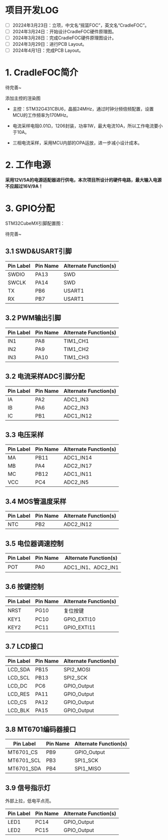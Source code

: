 # 项目开发LOG

- [ ] 20224年3月23日：立项，中文名“摇篮FOC”，英文名“CradleFOC”。
- [ ] 2024年3月24日：开始设计CradleFOC硬件原理图。
- [ ] 2024年3月28日：完成CradleFOC硬件原理图设计。
- [ ] 2024年3月29日：进行PCB Layout。
- [ ] 2024年4月1日：完成PCB Layout。

# 1. CradleFOC简介

待完善~

添加主控的渲染图

- 主控：STM32G431CBU6，晶振24MHz，通过时钟分频倍频配置，设置MCU的工作频率为170MHz。

- 电流采样电阻0.01Ω，1206封装，功率1W，最大电流10A，所以工作电流要小于10A。
- 三相电流采样，采用MCU内部的OPA运放，进一步减小设计成本。

# 2. 工作电源

**采用12V/5A的电源适配器进行供电，本次项目所设计的硬件电路，最大输入电源不应超过16V/9A！**

# 3. GPIO分配

STM32CubeMX引脚配置图：

待完善~

## 3.1 SWD&USART引脚

| Pin Label | Pin Name | Alternate Function(s) |
| --------- | -------- | --------------------- |
| SWDIO     | PA13     | SWD                   |
| SWCLK     | PA14     | SWD                   |
| TX        | PB6      | USART1                |
| RX        | PB7      | USART1                |

## 3.2 PWM输出引脚

| Pin Label | Pin Name | Alternate Function(s) |
| --------- | -------- | --------------------- |
| IN1       | PA8      | TIM1_CH1              |
| IN2       | PA9      | TIM1_CH2              |
| IN3       | PA10     | TIM1_CH3              |

## 3.2 电流采样ADC引脚分配

| Pin Label | Pin Name | Alternate Function(s) |
| --------- | -------- | --------------------- |
| IA        | PA2      | ADC1_IN3              |
| IB        | PA6      | ADC2_IN3              |
| IC        | PB1      | ADC1_IN12             |

## 3.3 电压采样

| Pin Label | Pin Name | Alternate Function(s) |
| --------- | -------- | --------------------- |
| MA        | PB11     | ADC1_IN14             |
| MB        | PA4      | ADC2_IN17             |
| MC        | PB12     | ADC1_IN11             |
| VCC       | PC4      | ADC2_IN5              |

## 3.4 MOS管温度采样

| Pin Label | Pin Name | Alternate Function(s) |
| --------- | -------- | --------------------- |
| NTC       | PB2      | ADC2_IN12             |

## 3.5 电位器调速控制

| Pin Label | Pin Name | Alternate Function(s) |
| --------- | -------- | --------------------- |
| POT       | PA0      | ADC1_IN1、ADC2_IN1    |

## 3.6 按键控制

| Pin Label | Pin Name | Alternate Function(s) |
| --------- | -------- | --------------------- |
| NRST      | PG10     | 复位按键              |
|KEY1|PC10|GPIO_EXTI10|
|KEY2|PC11|GPIO_EXTI11|

## 3.7 LCD接口

| Pin Label | Pin Name | Alternate Function(s) |
| --------- | -------- | --------------------- |
| LCD_SDA   | PB15     | SPI2_MOSI             |
| LCD_SCL   | PB13     | SPI2_SCK              |
| LCD_DC    | PC6      | GPIO_Output           |
| LCD_RES   | PA11     | GPIO_Output           |
| LCD_CS    | PA12     | GPIO_Output           |
| LCD_BLK   | PA15     | GPIO_Output           |

## 3.8 MT6701编码器接口

| Pin Label  | Pin Name | Alternate Function(s) |
| ---------- | -------- | --------------------- |
| MT6701_CS  | PB9      | GPIO_Output           |
| MT6701_SCL | PB3      | SPI1_SCK              |
| MT6701_SDA | PB4      | SPI1_MISO             |

## 3.9 信号指示灯

外部上拉，低电平点亮。

| Pin Label | Pin Name | Alternate Function(s) |
| --------- | -------- | --------------------- |
| LED1      | PC14     | GPIO_Output           |
| LED2      | PC15     | GPIO_Output           |

